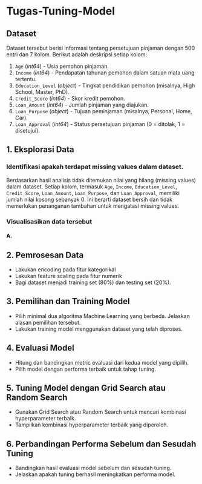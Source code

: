 # Tugas-Tuning-Model

## Dataset

Dataset tersebut berisi informasi tentang persetujuan pinjaman dengan 500 entri dan 7 kolom. Berikut adalah deskripsi setiap kolom:

1. `Age` (*int64*) - Usia pemohon pinjaman.
2. `Income` (*int64*) - Pendapatan tahunan pemohon dalam satuan mata uang tertentu.
3. `Education_Level` (*object*) - Tingkat pendidikan pemohon (misalnya, High School, Master, PhD).
4. `Credit_Score` (*int64*) - Skor kredit pemohon.
5. `Loan_Amount` (*int64*) - Jumlah pinjaman yang diajukan.
6. `Loan_Purpose` (*object*) - Tujuan peminjaman (misalnya, Personal, Home, Car).
7. `Loan_Approval` (*int64*) - Status persetujuan pinjaman (0 = ditolak, 1 = disetujui).

## 1. Eksplorasi Data  

### Identifikasi apakah terdapat missing values dalam dataset. 

Berdasarkan hasil analisis tidak ditemukan nilai yang hilang (missing values) dalam dataset. Setiap kolom, termasuk `Age`, `Income`, `Education_Level`, `Credit_Score`, `Loan_Amount`, `Loan_Purpose`, dan `Loan_Approval`, memiliki jumlah nilai kosong sebanyak 0. Ini berarti dataset bersih dan tidak memerlukan penanganan tambahan untuk mengatasi missing values.

### Visualisasikan data tersebut

#### A. 

## 2. Pemrosesan Data 

- Lakukan encoding pada fitur kategorikal 
- Lakukan feature scaling pada fitur numerik 
- Bagi dataset menjadi training set (80%) dan testing set (20%).

## 3. Pemilihan dan Training Model 

- Pilih minimal dua algoritma Machine Learning yang berbeda. Jelaskan alasan pemilihan tersebut.
- Lakukan training model menggunakan dataset yang telah diproses.

## 4. Evaluasi Model 

- Hitung dan bandingkan metric evaluasi dari kedua model yang dipilih. 
- Pilih model dengan performa terbaik untuk tahap tuning.

## 5. Tuning Model dengan Grid Search atau Random Search 
- Gunakan Grid Search atau Random Search untuk mencari kombinasi hyperparameter terbaik. 
- Tampilkan kombinasi hyperparameter terbaik yang diperoleh.

## 6. Perbandingan Performa Sebelum dan Sesudah Tuning 

- Bandingkan hasil evaluasi model sebelum dan sesudah tuning.  
- Jelaskan apakah tuning berhasil meningkatkan performa model.
